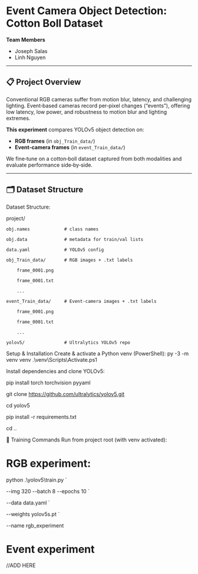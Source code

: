 # Event Camera Object Detection: Cotton Boll Dataset

**Team Members**  
- Joseph Salas  
- Linh Nguyen  

---

## 📋 Project Overview

Conventional RGB cameras suffer from motion blur, latency, and challenging lighting. Event‑based cameras record per‑pixel changes (“events”), offering low latency, low power, and robustness to motion blur and lighting extremes.

**This experiment** compares YOLOv5 object detection on:
- **RGB frames** (in `obj_Train_data/`)  
- **Event‑camera frames** (in `event_Train_data/`)  

We fine‑tune on a cotton‑boll dataset captured from both modalities and evaluate performance side‑by‑side.

---

## 🗂 Dataset Structure

Dataset Structure:

project/

    obj.names             # class names
    
    obj.data              # metadata for train/val lists
    
    data.yaml             # YOLOv5 config
    
    obj_Train_data/       # RGB images + .txt labels
    
        frame_0001.png
        
        frame_0001.txt
        
        ...
        
    event_Train_data/     # Event‑camera images + .txt labels
    
        frame_0001.png
        
        frame_0001.txt
        
        ...
        
    yolov5/               # Ultralytics YOLOv5 repo
    

Setup & Installation
Create & activate a Python venv (PowerShell):
py -3 -m venv venv
.\venv\Scripts\Activate.ps1

Install dependencies and clone YOLOv5:

pip install torch torchvision pyyaml

git clone https://github.com/ultralytics/yolov5.git

cd yolov5

pip install -r requirements.txt

cd ..

🚅 Training Commands
Run from project root (with venv activated):

# RGB experiment:
python .\yolov5\train.py `

  --img 320 --batch 8 --epochs 10 `
  
  --data data.yaml `
  
  --weights yolov5s.pt `
  
  --name rgb_experiment
  

# Event experiment
//ADD HERE
